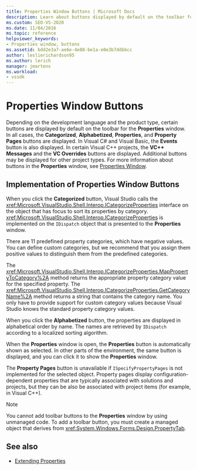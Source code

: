 ```yaml
---
title: Properties Window Buttons | Microsoft Docs
description: Learn about buttons displayed by default on the toolbar for the Properties window and about the implementation of the buttons.
ms.custom: SEO-VS-2020
ms.date: 11/04/2016
ms.topic: reference
helpviewer_keywords:
- Properties window, buttons
ms.assetid: bdd2e3a7-ae6e-4e88-be1a-e0e3b7ddbbcc
author: leslierichardson95
ms.author: lerich
manager: jmartens
ms.workload:
- vssdk
---
```

# Properties Window Buttons
Depending on the development language and the product type, certain buttons are displayed by default on the toolbar for the **Properties** window. In all cases, the **Categorized**, **Alphabetized**, **Properties**, and **Property Pages** buttons are displayed. In Visual C# and Visual Basic, the **Events** button is also displayed. In certain Visual C++ projects, the **VC++ Messages** and the **VC Overrides** buttons are displayed. Additional buttons may be displayed for other project types. For more information about buttons in the **Properties** window, see [Properties Window](../../ide/reference/properties-window.md).

## Implementation of Properties Window Buttons
 When you click the **Categorized** button, Visual Studio calls the <xref:Microsoft.VisualStudio.Shell.Interop.ICategorizeProperties> interface on the object that has focus to sort its properties by category. <xref:Microsoft.VisualStudio.Shell.Interop.ICategorizeProperties> is implemented on the `IDispatch` object that is presented to the **Properties** window.

 There are 11 predefined property categories, which have negative values. You can define custom categories, but we recommend that you assign them positive values to distinguish them from the predefined categories.

 The <xref:Microsoft.VisualStudio.Shell.Interop.ICategorizeProperties.MapPropertyToCategory%2A> method returns the appropriate property category value for the specified property. The <xref:Microsoft.VisualStudio.Shell.Interop.ICategorizeProperties.GetCategoryName%2A> method returns a string that contains the category name. You only have to provide support for custom category values because Visual Studio knows the standard property category values.

 When you click the **Alphabetized** button, the properties are displayed in alphabetical order by name. The names are retrieved by `IDispatch` according to a localized sorting algorithm.

 When the **Properties** window is open, the **Properties** button is automatically shown as selected. In other parts of the environment, the same button is displayed, and you can click it to show the **Properties** window.

 The **Property Pages** button is unavailable if `ISpecifyPropertyPages` is not implemented for the selected object. Property pages display configuration-dependent properties that are typically associated with solutions and projects, but they can be also be associated with project items (for example, in Visual C++).

> [!NOTE]
> You cannot add toolbar buttons to the **Properties** window by using unmanaged code. To add a toolbar button, you must create a managed object that derives from <xref:System.Windows.Forms.Design.PropertyTab>.

## See also
- [Extending Properties](../../extensibility/internals/extending-properties.md)

